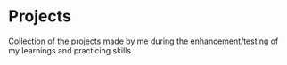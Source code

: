 # Projects
Collection of the projects made by me during the enhancement/testing of my learnings and practicing skills.

